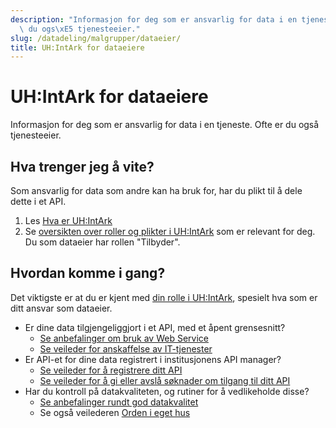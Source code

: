 ```yaml
---
description: "Informasjon for deg som er ansvarlig for data i en tjeneste. Ofte er\
  \ du ogs\xE5 tjenesteeier."
slug: /datadeling/malgrupper/dataeier/
title: UH:IntArk for dataeiere
---
```


# UH:IntArk for dataeiere

Informasjon for deg som er ansvarlig for data i en tjeneste. Ofte er du også tjenesteeier.

## Hva trenger jeg å vite?


Som ansvarlig for data som andre kan ha bruk for, har du plikt til å dele dette i et API.


1. Les [Hva er UH:IntArk](/docs/datadeling/hva-er)
2. Se [oversikten over roller og plikter i UH:IntArk](/docs/datadeling/hva-er/roller) som er relevant for deg. Du som dataeier har rollen "Tilbyder".


## Hvordan komme i gang?


Det viktigste er at du er kjent med [din rolle i UH:IntArk](/docs/datadeling/hva-er/roller), spesielt hva som er ditt ansvar som dataeier.


* Er dine data tilgjengeliggjort i et API, med et åpent grensesnitt?
	+ [Se anbefalinger om bruk av Web Service](/docs/datadeling/god-praksis/bruk-av-webservice)
	+ [Se veileder for anskaffelse av IT-tjenester](/docs/datadeling/veiledere/annet/anskaffelse)
* Er API-et for dine data registrert i institusjonens API manager?
	+ [Se veileder for å registrere ditt API](/docs/datadeling/veiledere/api-manager/api-manager-registrere-enkelt-api)
	+ [Se veileder for å gi eller avslå søknader om tilgang til ditt API](/docs/datadeling/veiledere/api-manager/godkjenne-tilgang-til-api)
* Har du kontroll på datakvaliteten, og rutiner for å vedlikeholde disse?
	+ [Se anbefalinger rundt god datakvalitet](/docs/datadeling/god-praksis/datakvalitet)
	+ Se også veilederen [Orden i eget hus](https://data.norge.no/guide/veileder-orden-i-eget-hus/)